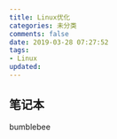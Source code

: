 ```yaml
---
title: Linux优化
categories: 未分类
comments: false
date: 2019-03-28 07:27:52
tags:
- Linux
updated:
---
```

## 笔记本

bumblebee